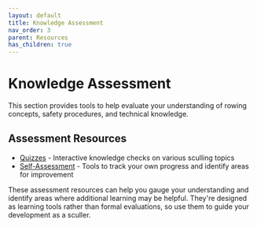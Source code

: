 ```yaml
---
layout: default
title: Knowledge Assessment
nav_order: 3
parent: Resources
has_children: true
---
```


# Knowledge Assessment

This section provides tools to help evaluate your understanding of rowing concepts, safety procedures, and technical knowledge.

## Assessment Resources

- [Quizzes](quizzes.md) - Interactive knowledge checks on various sculling topics
- [Self-Assessment](self-assessment.md) - Tools to track your own progress and identify areas for improvement

These assessment resources can help you gauge your understanding and identify areas where additional learning may be helpful. They're designed as learning tools rather than formal evaluations, so use them to guide your development as a sculler.
